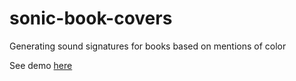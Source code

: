 # sonic-book-covers

Generating sound signatures for books based on mentions of color

See demo [here](http://brianfoo.com/sonic-book-covers/)
